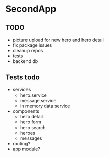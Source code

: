 # SecondApp

## TODO
- picture upload for new hero and hero detail
- fix package issues
- cleanup repos
- tests
- backend db

## Tests todo
- services
  + hero.service 
  + message.service
  + in memory data service
- components
  + hero detail
  + hero form
  + hero search  
  + heroes
  + messages
- routing?
- app module?
